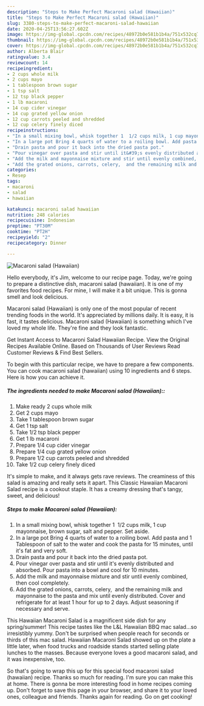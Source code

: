 ```yaml
---
description: "Steps to Make Perfect Macaroni salad (Hawaiian)"
title: "Steps to Make Perfect Macaroni salad (Hawaiian)"
slug: 3380-steps-to-make-perfect-macaroni-salad-hawaiian
date: 2020-04-25T13:56:27.602Z
image: https://img-global.cpcdn.com/recipes/48972b0e581b1b4a/751x532cq70/macaroni-salad-hawaiian-recipe-main-photo.jpg
thumbnail: https://img-global.cpcdn.com/recipes/48972b0e581b1b4a/751x532cq70/macaroni-salad-hawaiian-recipe-main-photo.jpg
cover: https://img-global.cpcdn.com/recipes/48972b0e581b1b4a/751x532cq70/macaroni-salad-hawaiian-recipe-main-photo.jpg
author: Alberta Blair
ratingvalue: 3.4
reviewcount: 14
recipeingredient:
- 2 cups whole milk
- 2 cups mayo
- 1 tablespoon brown sugar
- 1 tsp salt
- 12 tsp black pepper
- 1 lb macaroni
- 14 cup cider vinegar
- 14 cup grated yellow onion
- 12 cup carrots peeled and shredded
- 12 cup celery finely diced
recipeinstructions:
- "In a small mixing bowl, whisk together 1  1/2 cups milk, 1 cup mayonnaise, brown sugar, salt and pepper. Set aside."
- "In a large pot Bring 4 quarts of water to a roiling bowl. Add pasta and 1 Tablespoon of salt to the water and cook the pasta for 15 minutes, until it&#39;s fat and very soft."
- "Drain pasta and pour it back into the dried pasta pot."
- "Pour vinegar over pasta and stir until it&#39;s evenly distributed and absorbed. Pour pasta into a bowl and cool for 10 minutes."
- "Add the milk and mayonnaise mixture and stir until evenly combined, then cool completely."
- "Add the grated onions, carrots, celery,  and the remaining milk and mayonnaise to the pasta and mix until evenly distributed. Cover and refrigerate for at least 1 hour for up to 2 days. Adjust seasoning if necessary and serve."
categories:
- Resep
tags:
- macaroni
- salad
- hawaiian

katakunci: macaroni salad hawaiian
nutrition: 248 calories
recipecuisine: Indonesian
preptime: "PT30M"
cooktime: "PT2H"
recipeyield: "2"
recipecategory: Dinner

---
```



![Macaroni salad (Hawaiian)](https://img-global.cpcdn.com/recipes/48972b0e581b1b4a/751x532cq70/macaroni-salad-hawaiian-recipe-main-photo.jpg)

Hello everybody, it's Jim, welcome to our recipe page. Today, we're going to prepare a distinctive dish, macaroni salad (hawaiian). It is one of my favorites food recipes. For mine, I will make it a bit unique. This is gonna smell and look delicious.

Macaroni salad (Hawaiian) is only one of the most popular of recent trending foods in the world. It's appreciated by millions daily. It is easy, it is fast, it tastes delicious. Macaroni salad (Hawaiian) is something which I've loved my whole life. They're fine and they look fantastic.

Get Instant Access to Macaroni Salad Hawaiian Recipe. View the Original Recipes Available Online. Based on Thousands of User Reviews Read Customer Reviews &amp; Find Best Sellers.


To begin with this particular recipe, we have to prepare a few components. You can cook macaroni salad (hawaiian) using 10 ingredients and 6 steps. Here is how you can achieve it.

##### The ingredients needed to make Macaroni salad (Hawaiian)::

1. Make ready 2 cups whole milk
1. Get 2 cups mayo
1. Take 1 tablespoon brown sugar
1. Get 1 tsp salt
1. Take 1/2 tsp black pepper
1. Get 1 lb macaroni
1. Prepare 1/4 cup cider vinegar
1. Prepare 1/4 cup grated yellow onion
1. Prepare 1/2 cup carrots peeled and shredded
1. Take 1/2 cup celery finely diced


It&#39;s simple to make, and it always gets rave reviews. The creaminess of this salad is amazing and really sets it apart. This Classic Hawaiian Macaroni Salad recipe is a cookout staple. It has a creamy dressing that&#39;s tangy, sweet, and delicious! 

##### Steps to make Macaroni salad (Hawaiian):

1. In a small mixing bowl, whisk together 1  1/2 cups milk, 1 cup mayonnaise, brown sugar, salt and pepper. Set aside.
1. In a large pot
Bring 4 quarts of water to a roiling bowl.
Add pasta and 1 Tablespoon of salt to the water and cook the pasta for 15 minutes, until it&#39;s fat and very soft.
1. Drain pasta and pour it back into the dried pasta pot.
1. Pour vinegar over pasta and stir until it&#39;s evenly distributed and absorbed.
Pour pasta into a bowl and cool for 10 minutes.
1. Add the milk and mayonnaise mixture and stir until evenly combined, then cool completely.
1. Add the grated onions, carrots, celery,  and the remaining milk and mayonnaise to the pasta and mix until evenly distributed.
Cover and refrigerate for at least 1 hour for up to 2 days. Adjust seasoning if necessary and serve.


This Hawaiian Macaroni Salad is a magnificent side dish for any spring/summer! This recipe tastes like the L&amp;L Hawaiian BBQ mac salad…so irresistibly yummy. Don&#39;t be surprised when people reach for seconds or thirds of this mac salad. Hawaiian Macaroni Salad showed up on the plate a little later, when food trucks and roadside stands started selling plate lunches to the masses. Because everyone loves a good macaroni salad, and it was inexpensive, too. 

So that's going to wrap this up for this special food macaroni salad (hawaiian) recipe. Thanks so much for reading. I'm sure you can make this at home. There is gonna be more interesting food in home recipes coming up. Don't forget to save this page in your browser, and share it to your loved ones, colleague and friends. Thanks again for reading. Go on get cooking!

